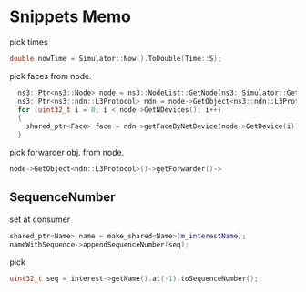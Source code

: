 # Snippets Memo

pick times

```cxx
double nowTime = Simulator::Now().ToDouble(Time::S);
```

pick faces from node.

```cxx
  ns3::Ptr<ns3::Node> node = ns3::NodeList::GetNode(ns3::Simulator::GetContext());
  ns3::Ptr<ns3::ndn::L3Protocol> ndn = node->GetObject<ns3::ndn::L3Protocol>();
  for (uint32_t i = 0; i < node->GetNDevices(); i++)
  {
    shared_ptr<Face> face = ndn->getFaceByNetDevice(node->GetDevice(i));
  }
```

pick forwarder obj. from node.

```cxx
node->GetObject<ndn::L3Protocol>()->getForwarder()->
```

##  SequenceNumber

set at consumer

```cxx
shared_ptr<Name> name = make_shared<Name>(m_interestName);
nameWithSequence->appendSequenceNumber(seq);
```

pick

```cxx
uint32_t seq = interest->getName().at(-1).toSequenceNumber();
```

